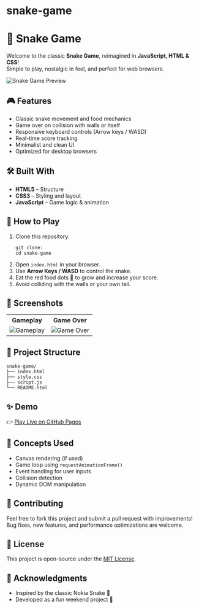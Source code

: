 # snake-game
 <!DOCTYPE html>
<html lang="en">
<head>
  <meta charset="UTF-8">
  <title>Snake Game - README</title>
  
</head>
<body>

  <h1>🐍 Snake Game</h1>
  <p>
    Welcome to the classic <strong>Snake Game</strong>, reimagined in <strong>JavaScript, HTML & CSS</strong>!<br>
    Simple to play, nostalgic in feel, and perfect for web browsers.
  </p>
  <img src="https://user-images.githubusercontent.com/your-image-link.gif" alt="Snake Game Preview">

  <h2>🎮 Features</h2>
  <ul>
    <li>Classic snake movement and food mechanics</li>
    <li>Game over on collision with walls or itself</li>
    <li>Responsive keyboard controls (Arrow keys / WASD)</li>
    <li>Real-time score tracking</li>
    <li>Minimalist and clean UI</li>
    <li>Optimized for desktop browsers</li>
  </ul>

  <h2>🛠️ Built With</h2>
  <ul>
    <li><strong>HTML5</strong> – Structure</li>
    <li><strong>CSS3</strong> – Styling and layout</li>
    <li><strong>JavaScript</strong> – Game logic & animation</li>
  </ul>

  <h2>🚀 How to Play</h2>
  <ol>
    <li>Clone this repository:
      <pre><code>git clone:
cd snake-game</code></pre>
    </li>
    <li>Open <code>index.html</code> in your browser.</li>
    <li>Use <strong>Arrow Keys / WASD</strong> to control the snake.</li>
    <li>Eat the red food dots 🍎 to grow and increase your score.</li>
    <li>Avoid colliding with the walls or your own tail.</li>
  </ol>

  <h2>📸 Screenshots</h2>
  <table class="screenshot-table">
    <tr>
      <th>Gameplay</th>
      <th>Game Over</th>
    </tr>
    <tr>
      <td><img src="https://user-images.githubusercontent.com/your-image-link1.png" alt="Gameplay"></td>
      <td><img src="https://user-images.githubusercontent.com/your-image-link2.png" alt="Game Over"></td>
    </tr>
  </table>

  <h2>📁 Project Structure</h2>
  <pre><code>snake-game/
├── index.html
├── style.css
├── script.js
└── README.html</code></pre>

  <h2>✨ Demo</h2>
  <p>
    👉 <a href="https://Sujithramesh2005.github.io/snake-game/" target="_blank">Play Live on GitHub Pages</a>
  </p>

  <h2>🧠 Concepts Used</h2>
  <ul>
    <li>Canvas rendering (if used)</li>
    <li>Game loop using <code>requestAnimationFrame()</code></li>
    <li>Event handling for user inputs</li>
    <li>Collision detection</li>
    <li>Dynamic DOM manipulation</li>
  </ul>

  <h2>🤝 Contributing</h2>
  <p>
    Feel free to fork this project and submit a pull request with improvements!<br>
    Bug fixes, new features, and performance optimizations are welcome.
  </p>

  <h2>📜 License</h2>
  <p>This project is open-source under the <a href="#">MIT License</a>.</p>

  <h2>🙌 Acknowledgments</h2>
  <ul>
    <li>Inspired by the classic Nokia Snake 🐍</li>
    <li>Developed as a fun weekend project 🎉</li>
  </ul>

</body>
</html>

